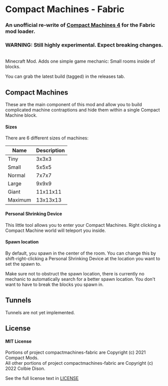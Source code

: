 # Compact Machines - Fabric
### An unofficial re-write of [Compact Machines 4](https://github.com/CompactMods/CompactMachines) for the Fabric mod loader.
### WARNING: Still highly experimental. Expect breaking changes.
<br>
Minecraft Mod. Adds one simple game mechanic: Small rooms inside of blocks.

You can grab the latest build (tagged) in the releases tab.

## Compact Machines

These are the main component of this mod and allow you to build complicated machine contraptions and hide them within a single Compact Machine block.

#### Sizes
There are 6 different sizes of machines:

| Name                        | Description  |
| ----------------------------| -------------|
| Tiny                        | 3x3x3        |
| Small                       | 5x5x5        |
| Normal                      | 7x7x7        |
| Large                       | 9x9x9        |
| Giant                       | 11x11x11     |
| Maximum                     | 13x13x13     |

#### Personal Shrinking Device

This little tool allows you to enter your Compact Machines. Right clicking a Compact Machine world will teleport you inside.

#### Spawn location

By default, you spawn in the center of the room. You can change this by shift-right-clicking a Personal Shrinking Device at the location you want to set the spawn to.

Make sure not to obstruct the spawn location, there is currently no mechanic to automatically search for a better spawn location. You don't want to have to break the blocks you spawn in.

## Tunnels
Tunnels are not yet implemented.

## License
#### MIT License
Portions of project compactmachines-fabric are Copyright (c) 2021 Compact Mods.<br>
All other portions of project compactmachines-fabric are Copyright (c) 2022 Colbie Dison.

See the full license text in [LICENSE](https://github.com/colbiedison/compactmachines-fabric/blob/1.18.1/LICENSE)